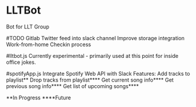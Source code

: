 # LLTBot
Bot for LLT Group

#TODO
Gitlab Twitter feed into slack channel
Improve storage integration
Work-from-home Checkin process

#lltbot.js
Currently experimental - primarily used at this point for inside office jokes.

#spotifyApp.js
Integrate Spotify Web API with Slack
Features:
Add tracks to playlist**
Drop tracks from playlist****
Get current song info****
Get previous song info****
Get list of upcoming songs****

**In Progress
****Future
